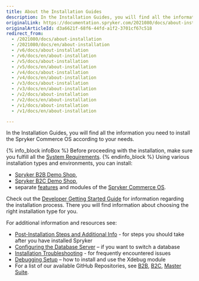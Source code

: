 ```yaml
---
title: About the Installation Guides
description: In the Installation Guides, you will find all the information you need to install the Spryker Commerce OS according to your needs.
originalLink: https://documentation.spryker.com/2021080/docs/about-installation
originalArticleId: d3a6621f-68f6-44fd-a1f2-3701cf67c518
redirect_from:
  - /2021080/docs/about-installation
  - /2021080/docs/en/about-installation
  - /v6/docs/about-installation
  - /v6/docs/en/about-installation
  - /v5/docs/about-installation
  - /v5/docs/en/about-installation
  - /v4/docs/about-installation
  - /v4/docs/en/about-installation
  - /v3/docs/about-installation
  - /v3/docs/en/about-installation
  - /v2/docs/about-installation
  - /v2/docs/en/about-installation
  - /v1/docs/about-installation
  - /v1/docs/en/about-installation

---
```


In the Installation Guides, you will find all the information you need to install the Spryker Commerce OS according to your needs.

{% info_block infoBox %}
Before proceeding with the installation, make sure you fulfill all the [System Requirements](/docs/scos/dev/setup/system-requirements.html).
{% endinfo_block %}
Using various installation types and environments, you can install:

* [Spryker B2B Demo Shop](/docs/scos/user/intro-to-spryker/b2b-suite.html),
* [Spryker B2C Demo Shop](/docs/scos/user/intro-to-spryker/b2c-suite.html),
* separate [features](/docs/scos/dev/feature-walkthroughs/feature-walkthroughs.html) and modules of the [Spryker Commerce OS](/docs/scos/user/intro-to-spryker/master-suite.html).


Check out the [Developer Getting Started Guide](/docs/scos/dev/developer-getting-started-guide.html) for information regarding the installation process. There you will find information about choosing the right installation type for you.

For additional information and resources see:

* [Post-Installation Steps and Additional Info](/docs/scos/dev/setup/post-installation-steps-and-additional-info.html) - for steps you should take after you have installed Spryker
* [Configuring the Database Server](/docs/scos/dev/setup/configuring-the-database-server.html) – if you want to switch a database
* [Installation Troubleshooting](/docs/scos/dev/troubleshooting/spryker-in-vagrant-issues/databases-and-services-issues/peer-authentication-failed-for-user-postgres.html) - for frequently encountered issues
* [Debugging Setup](/docs/scos/dev/setup/installing-spryker-with-vagrant/debugger-configuration/configuring-debugging-in-vagrant.html) – how to install and use the Xdebug module
* For a list of our available GitHub Repositories, see [B2B](/docs/scos/user/intro-to-spryker/b2b-suite.html), [B2C](/docs/scos/user/intro-to-spryker/b2c-suite.html), [Master Suite](/docs/scos/user/intro-to-spryker/master-suite.html).
